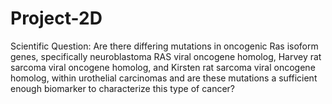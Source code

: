 # Project-2D
Scientific Question: Are there differing mutations in oncogenic Ras isoform genes, specifically neuroblastoma RAS viral oncogene homolog, Harvey rat sarcoma viral oncogene homolog, and Kirsten rat sarcoma viral oncogene homolog, within urothelial carcinomas and are these mutations a sufficient enough biomarker to characterize this type of cancer?
